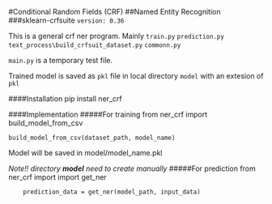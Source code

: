 #Conditional Random Fields (CRF)
##Named Entity Recognition
###sklearn-crfsuite `version: 0.36`

This is a general crf ner program. Mainly  `train.py` `prediction.py` `text_process\build_crfsuit_dataset.py` `commonn.py`

`main.py` is  a temporary test file.

Trained model is saved as `pkl` file in local directory `model` with an extesion of `pkl`

####Installation
    pip install ner_crf

####Implementation
#####For training
    from ner_crf import build_model_from_csv
    
    build_model_from_csv(dataset_path, model_name)

Model will be saved in model/model_name.pkl 

_Note!! directory **model** need to create manually_
#####For prediction
        from ner_crf import import get_ner
        
        prediction_data = get_ner(model_path, input_data)
